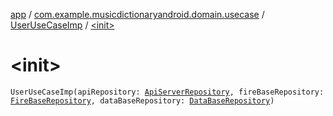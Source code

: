 [app](../../index.md) / [com.example.musicdictionaryandroid.domain.usecase](../index.md) / [UserUseCaseImp](index.md) / [&lt;init&gt;](./-init-.md)

# &lt;init&gt;

`UserUseCaseImp(apiRepository: `[`ApiServerRepository`](../../com.example.musicdictionaryandroid.model.repository/-api-server-repository/index.md)`, fireBaseRepository: `[`FireBaseRepository`](../../com.example.musicdictionaryandroid.model.repository/-fire-base-repository/index.md)`, dataBaseRepository: `[`DataBaseRepository`](../../com.example.musicdictionaryandroid.model.repository/-data-base-repository/index.md)`)`